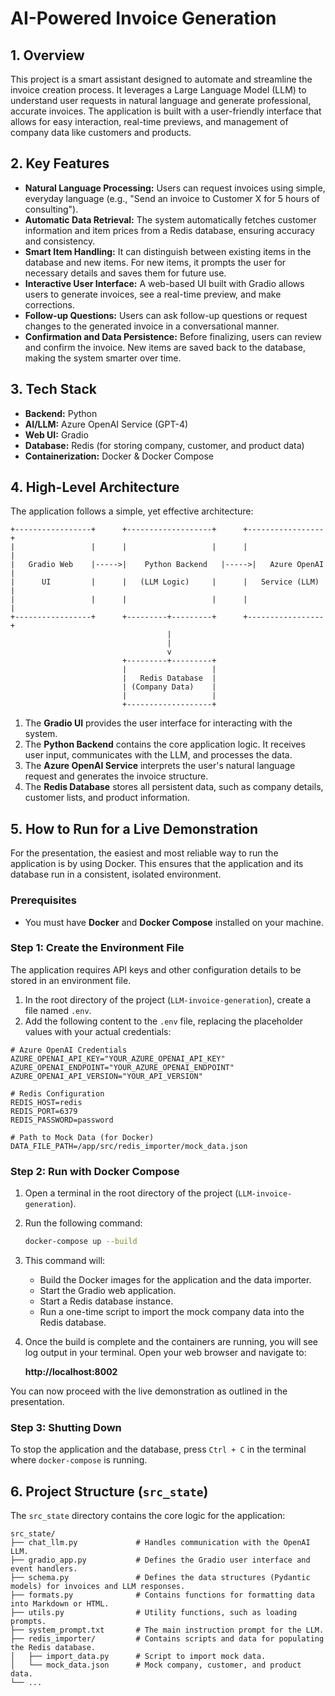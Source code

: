 # AI-Powered Invoice Generation

## 1. Overview

This project is a smart assistant designed to automate and streamline the invoice creation process. It leverages a Large Language Model (LLM) to understand user requests in natural language and generate professional, accurate invoices. The application is built with a user-friendly interface that allows for easy interaction, real-time previews, and management of company data like customers and products.

## 2. Key Features

*   **Natural Language Processing:** Users can request invoices using simple, everyday language (e.g., "Send an invoice to Customer X for 5 hours of consulting").
*   **Automatic Data Retrieval:** The system automatically fetches customer information and item prices from a Redis database, ensuring accuracy and consistency.
*   **Smart Item Handling:** It can distinguish between existing items in the database and new items. For new items, it prompts the user for necessary details and saves them for future use.
*   **Interactive User Interface:** A web-based UI built with Gradio allows users to generate invoices, see a real-time preview, and make corrections.
*   **Follow-up Questions:** Users can ask follow-up questions or request changes to the generated invoice in a conversational manner.
*   **Confirmation and Data Persistence:** Before finalizing, users can review and confirm the invoice. New items are saved back to the database, making the system smarter over time.

## 3. Tech Stack

*   **Backend:** Python
*   **AI/LLM:** Azure OpenAI Service (GPT-4)
*   **Web UI:** Gradio
*   **Database:** Redis (for storing company, customer, and product data)
*   **Containerization:** Docker & Docker Compose

## 4. High-Level Architecture

The application follows a simple, yet effective architecture:

```
+-----------------+      +-------------------+      +-----------------+
|                 |      |                   |      |                 |
|   Gradio Web    |----->|    Python Backend   |----->|   Azure OpenAI  |
|      UI         |      |   (LLM Logic)     |      |   Service (LLM) |
|                 |      |                   |      |                 |
+-----------------+      +---------+---------+      +-----------------+
                                   |
                                   |
                                   v
                         +---------+---------+
                         |                   |
                         |   Redis Database  |
                         | (Company Data)    |
                         |                   |
                         +-------------------+
```

1.  The **Gradio UI** provides the user interface for interacting with the system.
2.  The **Python Backend** contains the core application logic. It receives user input, communicates with the LLM, and processes the data.
3.  The **Azure OpenAI Service** interprets the user's natural language request and generates the invoice structure.
4.  The **Redis Database** stores all persistent data, such as company details, customer lists, and product information.

## 5. How to Run for a Live Demonstration

For the presentation, the easiest and most reliable way to run the application is by using Docker. This ensures that the application and its database run in a consistent, isolated environment.

### Prerequisites

*   You must have **Docker** and **Docker Compose** installed on your machine.

### Step 1: Create the Environment File

The application requires API keys and other configuration details to be stored in an environment file.

1.  In the root directory of the project (`LLM-invoice-generation`), create a file named `.env`.
2.  Add the following content to the `.env` file, replacing the placeholder values with your actual credentials:

```env
# Azure OpenAI Credentials
AZURE_OPENAI_API_KEY="YOUR_AZURE_OPENAI_API_KEY"
AZURE_OPENAI_ENDPOINT="YOUR_AZURE_OPENAI_ENDPOINT"
AZURE_OPENAI_API_VERSION="YOUR_API_VERSION"

# Redis Configuration
REDIS_HOST=redis
REDIS_PORT=6379
REDIS_PASSWORD=password

# Path to Mock Data (for Docker)
DATA_FILE_PATH=/app/src/redis_importer/mock_data.json
```

### Step 2: Run with Docker Compose

1.  Open a terminal in the root directory of the project (`LLM-invoice-generation`).
2.  Run the following command:

    ```bash
    docker-compose up --build
    ```

3.  This command will:
    *   Build the Docker images for the application and the data importer.
    *   Start the Gradio web application.
    *   Start a Redis database instance.
    *   Run a one-time script to import the mock company data into the Redis database.

4.  Once the build is complete and the containers are running, you will see log output in your terminal. Open your web browser and navigate to:

    **http://localhost:8002**

You can now proceed with the live demonstration as outlined in the presentation.

### Step 3: Shutting Down

To stop the application and the database, press `Ctrl + C` in the terminal where `docker-compose` is running.

## 6. Project Structure (`src_state`)

The `src_state` directory contains the core logic for the application:

```
src_state/
├── chat_llm.py             # Handles communication with the OpenAI LLM.
├── gradio_app.py           # Defines the Gradio user interface and event handlers.
├── schema.py               # Defines the data structures (Pydantic models) for invoices and LLM responses.
├── formats.py              # Contains functions for formatting data into Markdown or HTML.
├── utils.py                # Utility functions, such as loading prompts.
├── system_prompt.txt       # The main instruction prompt for the LLM.
├── redis_importer/         # Contains scripts and data for populating the Redis database.
│   ├── import_data.py      # Script to import mock data.
│   └── mock_data.json      # Mock company, customer, and product data.
└── ...
```
